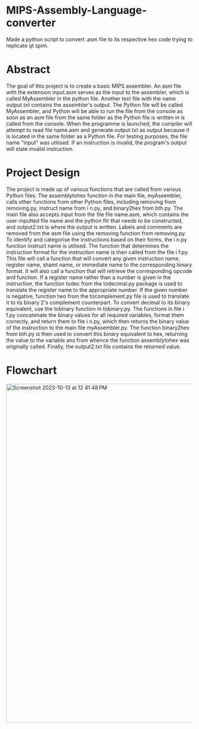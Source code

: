 # MIPS-Assembly-Language-converter
Made a python script to convert .asm file to its respective hex code trying to replicate qt spim.

# Abstract
The goal of this project is to create a basic MIPS assembler. An asm file with the extension input.asm serves as the input to the assembler, which is called MyAssembler in the python file. Another text file with the name output.txt contains the assembler's output. The Python file will be called MyAssembler, and Python will be able to run the file from the console as soon as an asm file from the same folder as the Python file is written in is called from the console. When the programme is launched, the compiler will attempt to read file name.asm and generate output.txt as output because it is located in the same folder as a Python file. For testing purposes, the file name "input" was utilised. If an instruction is invalid, the program's output will state invalid instruction.

# Project Design
The project is made up of various functions that are called from various Python files:
The assemblytohex function in the main file, myAssembler, calls other functions from other Python files, including removing from removing.py, instruct name from i n.py, and binary2hex from bth.py. The main file also accepts input from the file file name.asm, which contains the user-inputted file name and the python filr that needs to be constructed, and output2.txt is where the output is written.
Labels and comments are removed from the asm file using the removing function from removing.py.
To identify and categorise the instructions based on their forms, the i n.py function instruct name is utilised. The function that determines the instruction format for the instruction name is then called from the file i f.py. This file will call a function that will convert any given instruction name, register name, shamt name, or immediate name to the corresponding binary format. It will also call a function that will retrieve the corresponding opcode and function. If a register name rather than a number is given in the instruction, the function todec from the todecimal.py package is used to translate the register name to the appropriate number.
If the given number is negative, function two from the tocomplement.py file is used to translate it to its binary 2's complement counterpart. To convert decimal to its binary equivalent, use the tobinary function in tobinary.py.
The functions in file i f.py concatenate the binary values for all required variables, format them correctly, and return them to file i n.py, which then returns the binary value of the instruction to the main file myAssembler.py.
The function binary2hex from bth.py is then used to convert this binary equivalent to hex, returning the value to the variable ans from whence the function assemblytohex was originally called. Finally, the output2.txt file contains the returned value.

# Flowchart
<img width="916" alt="Screenshot 2023-10-13 at 12 41 48 PM" src="https://github.com/heetgala69/MIPS-Assembly-Language-converter/assets/115033167/47a7ac6e-b3b2-4635-b8be-dc12b9e53773">


